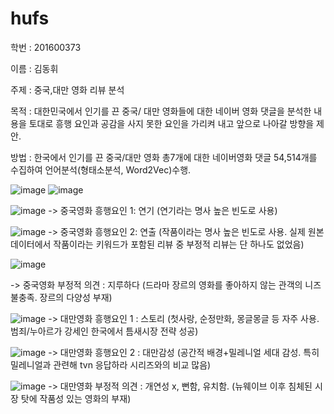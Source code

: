 # hufs

학번 : 201600373

이름 : 김동휘

주제 : 중국,대만 영화 리뷰 분석  

목적 : 대한민국에서 인기를 끈 중국/ 대만 영화들에 대한 네이버 영화 댓글을 분석한 내용을 토대로 흥행 요인과 공감을 사지 못한 요인을 가리켜 내고 앞으로 나아갈 방향을 제안.

방법 : 한국에서 인기를 끈 중국/대만 영화 총7개에 대한 네이버영화 댓글 54,514개를 수집하여 언어분석(형태소분석, Word2Vec)수행.

![image](https://user-images.githubusercontent.com/74239283/102712332-b96fb200-4303-11eb-80c4-8f5e8566fbe3.png)
![image](https://user-images.githubusercontent.com/74239283/102712354-eae87d80-4303-11eb-98b7-886066cfd24e.png)

![image](https://user-images.githubusercontent.com/74239283/102712382-44e94300-4304-11eb-8172-8df282782f26.png)
-> 중국영화 흥행요인 1: 연기 (연기라는 명사 높은 빈도로 사용)

![image](https://user-images.githubusercontent.com/74239283/102712388-57637c80-4304-11eb-80f3-ae46ea59debf.png)
-> 중국영화 흥행요인 2: 연출 (작품이라는 명사 높은 빈도로 사용. 실제 원본데이터에서 작품이라는 키워드가 포함된 리뷰 중 부정적 리뷰는 단 하나도 없었음)

![image](https://user-images.githubusercontent.com/74239283/102712392-634f3e80-4304-11eb-94a5-7639e5cd5557.png)

-> 중국영화 부정적 의견 : 지루하다 (드라마 장르의 영화를 좋아하지 않는 관객의 니즈 불충족. 장르의 다양성 부재)

![image](https://user-images.githubusercontent.com/74239283/102712396-706c2d80-4304-11eb-84dd-87306e231776.png)
-> 대만영화 흥행요인 1 : 스토리 (첫사랑, 순정만화, 몽글몽글 등 자주 사용. 범죄/누아르가 강세인 한국에서 틈새시장 전략 성공)

![image](https://user-images.githubusercontent.com/74239283/102712405-7d891c80-4304-11eb-9eb8-438b70861b07.png)
-> 대만영화 흥행요인 2 : 대만감성 (공간적 배경+밀레니얼 세대 감성. 특히 밀레니얼과 관련해 tvn 응답하라 시리즈와의 비교 많음)

![image](https://user-images.githubusercontent.com/74239283/102712417-88dc4800-4304-11eb-827e-b833a2735b9f.png)
-> 대만영화 부정적 의견 : 개연성 x, 뻔함, 유치함. (뉴웨이브 이후 침체된 시장 탓에 작품성 있는 영화의 부재)
